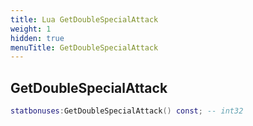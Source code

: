 ```yaml
---
title: Lua GetDoubleSpecialAttack
weight: 1
hidden: true
menuTitle: GetDoubleSpecialAttack
---
```

## GetDoubleSpecialAttack
```lua
statbonuses:GetDoubleSpecialAttack() const; -- int32
```